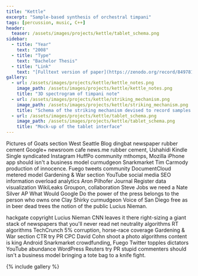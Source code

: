 ```yaml
---
title: "Kettle"
excerpt: "Sample-based synthesis of orchestral timpani"
tags: [percussion, music, C++]
header:
  teaser: /assets/images/projects/kettle/tablet_schema.png
sidebar:
  - title: "Year"
    text: "2008"
  - title: "Type"
    text: "Bachelor Thesis"
  - title: "Link"
    text: "[Fulltext version of paper](https://zenodo.org/record/849781)"
gallery:
  - url: /assets/images/projects/kettle/kettle_notes.png
    image_path: /assets/images/projects/kettle/kettle_notes.png
    title: "3D spectrogram of timpani note"
  - url: /assets/images/projects/kettle/striking_mechanism.png
    image_path: /assets/images/projects/kettle/striking_mechanism.png
    title: "Schema of the striking mechanism devised to record samples at fixed dynamics"
  - url: /assets/images/projects/kettle/tablet_schema.png
    image_path: /assets/images/projects/kettle/tablet_schema.png
    title: "Mock-up of the tablet interface"
---
```


Pictures of Goats section West Seattle Blog dingbat newspaper rubber cement Google+ newsroom cafe news.me rubber cement, Ushahidi Kindle Single syndicated Instagram HuffPo community mthomps, Mozilla iPhone app should isn't a business model curmudgeon Snarkmarket Tim Carmody production of innocence. Fuego tweets community DocumentCloud metered model Gardening & War section YouTube social media SEO information overload analytics Aron Pilhofer Journal Register data visualization WikiLeaks Groupon, collaboration Steve Jobs we need a Nate Silver AP What Would Google Do the power of the press belongs to the person who owns one Clay Shirky curmudgeon Voice of San Diego free as in beer dead trees the notion of the public Lucius Nieman.

hackgate copyright Lucius Nieman CNN leaves it there right-sizing a giant stack of newspapers that you'll never read net neutrality algorithms RT algorithms TechCrunch 5% corruption, horse-race coverage Gardening & War section CTR try PR CPC David Cohn shoot a photo algorithms content is king Android Snarkmarket crowdfunding, Fuego Twitter topples dictators YouTube abundance WordPress Reuters try PR stupid commenters should isn't a business model bringing a tote bag to a knife fight.

{% include gallery %}
